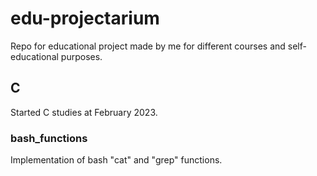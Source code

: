 # edu-projectarium
Repo for educational project made by me for different courses and self-educational purposes.

## C
Started C studies at February 2023.

### bash_functions
Implementation of bash "cat" and "grep" functions.
